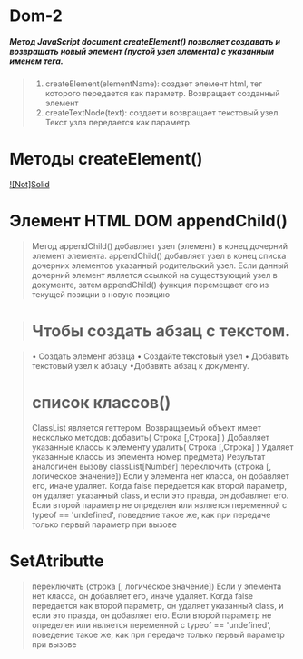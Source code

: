 # Dom-2

##### Метод JavaScript document.createElement() позволяет создавать и возвращать новый элемент (пустой узел элемента) с указанным именем тега.

> 1. createElement(elementName): создает элемент html, тег которого
>    передается как параметр. Возвращает созданный элемент
> 2. createTextNode(text): создает и возвращает текстовый узел. Текст узла
>    передается как параметр.

# Методы createElement()

[![Not]Solid](./img/Screenshot_1.png)

# Элемент HTML DOM appendChild()

> Метод appendChild() добавляет узел (элемент) в конец
> дочерний элемент элемента.
> appendChild() добавляет узел в конец списка дочерних элементов
> указанный родительский узел. Если данный дочерний элемент является ссылкой на
> существующий узел в документе, затем appendChild()
> функция перемещает его из текущей позиции в новую позицию

> # Чтобы создать абзац с текстом.

> • Создать элемент абзаца
> • Создайте текстовый узел
> • Добавить текстовый узел к абзацу
> •Добавить абзац к документу.
>
> # список классов()
>
> ClassList является геттером. Возвращаемый объект имеет несколько методов:
> добавить( Строка [,Строка] )
> Добавляет указанные классы к элементу
> удалить( Строка [,Строка] )
> Удаляет указанные классы из элемента
> номер предмета)
> Результат аналогичен вызову classList[Number]
> переключить (строка [, логическое значение])
> Если у элемента нет класса, он добавляет его, иначе удаляет. Когда
> false передается как второй параметр, он удаляет указанный
> class, и если это правда, он добавляет его.
> Если второй параметр не определен или является переменной с
> typeof == 'undefined', поведение такое же, как при передаче только
> первый параметр при вызове

# SetAtributte

> переключить (строка [, логическое значение])
> Если у элемента нет класса, он добавляет его, иначе удаляет. Когда
> false передается как второй параметр, он удаляет указанный
> class, и если это правда, он добавляет его.
> Если второй параметр не определен или является переменной с
> typeof == 'undefined', поведение такое же, как при передаче только
> первый параметр при вызове
